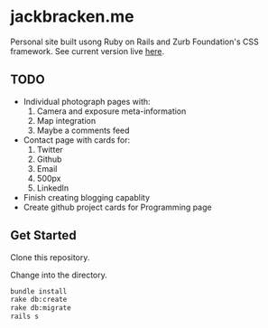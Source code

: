 # jackbracken.me

Personal site built usong Ruby on Rails and Zurb Foundation's CSS framework. See current version live [here](http://jackbracken.me).

## TODO

* Individual photograph pages with:
  1. Camera and exposure meta-information
  2. Map integration
  3. Maybe a comments feed
* Contact page with cards for:
  1. Twitter
  2. Github
  3. Email
  4. 500px
  5. LinkedIn
* Finish creating blogging capablity
* Create github project cards for Programming page

## Get Started

Clone this repository.

Change into the directory.

```bash
bundle install
rake db:create
rake db:migrate
rails s
```